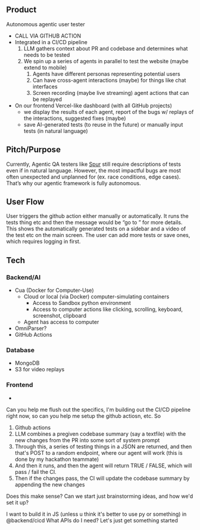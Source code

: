 ## Product
Autonomous agentic user tester

- CALL VIA GITHUB ACTION
- Integrated in a CI/CD pipeline
    1. LLM gathers context about PR and codebase and determines what needs to be tested
    2. We spin up a series of agents in parallel to test the website (maybe extend to mobile)
        1. Agents have different personas representing potential users
        2. Can have cross-agent interactions (maybe) for things like chat interfaces
        3. Screen recording (maybe live streaming) agent actions that can be replayed
- On our frontend Vercel-like dashboard (with all GitHub projects)
    - we display the results of each agent, report of the bugs w/ replays of the interactions, suggested fixes (maybe)
    - save AI-generated tests (to reuse in the future) or manually input tests (in natural language)


## Pitch/Purpose

Currently, Agentic QA testers like [Spur](https://www.spurtest.com/) still require descriptions of tests even if in natural language. However, the most impactful bugs are most often unexpected and unplanned for (ex. race conditions, edge cases). That’s why our agentic framework is fully autonomous.

## User Flow

User triggers the github action either manually or automatically. It runs the tests thing etc and then the message would be “go to <url>” for more details. This shows the automatically generated tests on a sidebar and a video of the test etc on the main screen. The user can add more tests or save ones, which requires logging in first.

## Tech

### Backend/AI

- Cua (Docker for Computer-Use)
    - Cloud or local (via Docker) computer-simulating containers
        - Access to Sandbox python environment
        - Access to computer actions like clicking, scrolling, keyboard, screenshot, clipboard
    - Agent has access to computer
- OmniParser?
- GitHub Actions

### Database

- MongoDB
- S3 for video replays

### Frontend

-

Can you help me flush out the specifics, I'm building out the CI/CD pipeline right now, so can you help me setup the github actiosn, etc.
So
1) Github actions
2) LLM combines a pregiven codebase summary (say a textfile) with the new changes from the PR into some sort of system prompt
3) Through this, a series of testing things in a JSON are returned, and then that's POST to a random endpoint, where our agent will work (this is done by my hackathon teammate)
4) And then it runs, and then the agent will return TRUE / FALSE, which will pass / fail the CI.
5) Then if the changes pass, the CI will update the codebase summary by appending the new changes

Does this make sense?
Can we start just brainstorming ideas, and how we'd set it up?

I want to build it in JS (unless u think it's better to use py or something)
in @backend/cicd
What APIs do I need?
Let's just get something started